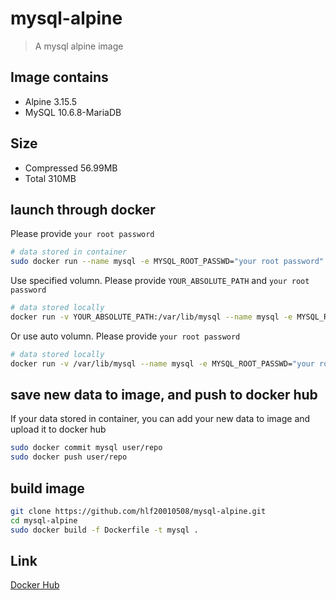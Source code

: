 # mysql-alpine
> A mysql alpine image

## Image contains
- Alpine 3.15.5
- MySQL 10.6.8-MariaDB

## Size
- Compressed 56.99MB
- Total 310MB

## launch through docker
Please provide `your root password`
```sh
# data stored in container
sudo docker run --name mysql -e MYSQL_ROOT_PASSWD="your root password" -p 3306:3306 --restart always -d hlf01/mysql-alpine
```

Use specified volumn. Please provide `YOUR_ABSOLUTE_PATH` and `your root password`
```sh
# data stored locally
docker run -v YOUR_ABSOLUTE_PATH:/var/lib/mysql --name mysql -e MYSQL_ROOT_PASSWD="your root password" -p 3306:3306 --restart always -d hlf01/mysql-alpine
```

Or use auto volumn. Please provide `your root password`
```sh
# data stored locally
docker run -v /var/lib/mysql --name mysql -e MYSQL_ROOT_PASSWD="your root password" -p 3306:3306 --restart always -d hlf01/mysql-alpine
```

## save new data to image, and push to docker hub
If your data stored in container, you can add your new data to image and upload it to docker hub
```sh
sudo docker commit mysql user/repo
sudo docker push user/repo
```

## build image
```sh
git clone https://github.com/hlf20010508/mysql-alpine.git
cd mysql-alpine
sudo docker build -f Dockerfile -t mysql .
```

## Link
[Docker Hub](https://hub.docker.com/repository/docker/hlf01/mysql-alpine)
